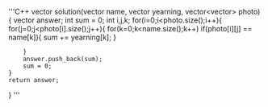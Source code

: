 
'''C++
vector<int> solution(vector<string> name, vector<int> yearning, vector<vector<string>> photo) {
    vector<int> answer;
    int sum = 0;
    int i,j,k;
    for(i=0;i<photo.size();i++){
        for(j=0;j<photo[i].size();j++){
            for(k=0;k<name.size();k++)
                if(photo[i][j] == name[k]){
                    sum += yearning[k];
                }
                    
        }
        answer.push_back(sum);
        sum = 0;
    }
    return answer;
}
'''
